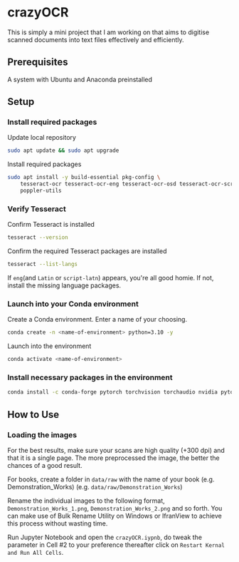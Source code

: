 # crazyOCR
This is simply a mini project that I am working on that aims to digitise scanned documents into text files effectively and efficiently.

## Prerequisites
A system with Ubuntu and Anaconda preinstalled

## Setup
### Install required packages
Update local repository
``` bash
sudo apt update && sudo apt upgrade
```

Install required packages
``` bash
sudo apt install -y build-essential pkg-config \
    tesseract-ocr tesseract-ocr-eng tesseract-ocr-osd tesseract-ocr-script-latn \
    poppler-utils
```

### Verify Tesseract
Confirm Tesseract is installed
``` bash
tesseract --version
```

Confirm the required Tesseract packages are installed
``` bash
tesseract --list-langs
```
If `eng`(and `Latin` or `script-latn`) appears, you're all good homie. If not, install the missing language packages.

### Launch into your Conda environment 
Create a Conda environment. Enter a name of your choosing.
``` bash
conda create -n <name-of-environment> python=3.10 -y
```

Launch into the environment
``` bash
conda activate <name-of-environment>
```

### Install necessary packages in the environment
``` bash
conda install -c conda-forge pytorch torchvision torchaudio nvidia pytorch-cuda opencv pillow matplotlib numpy pytesseract notebook -y
```

## How to Use
### Loading the images
For the best results, make sure your scans are high quality (+300 dpi) and that it is a single page. The more preprocessed the image, the better the chances of a good result.

For books, create a folder in `data/raw` with the name of your book (e.g. Demonstration_Works)
(e.g. `data/raw/Demonstration_Works`)

Rename the individual images to the following format, `Demonstration_Works_1.png`, `Demonstration_Works_2.png` and so forth. You can make use of Bulk Rename Utility on Windows or IfranView to achieve this process without wasting time.

Run Jupyter Notebook and open the `crazyOCR.iypnb`, do tweak the parameter in Cell #2 to your preference thereafter click on `Restart Kernal and Run All Cells`.

 
